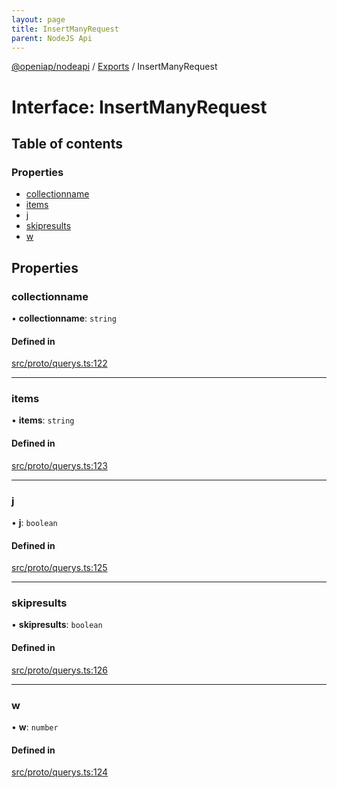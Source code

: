 ```yaml
---
layout: page
title: InsertManyRequest
parent: NodeJS Api
---
```

[@openiap/nodeapi](../README) / [Exports](../modules) / InsertManyRequest

# Interface: InsertManyRequest

## Table of contents

### Properties

- [collectionname](InsertManyRequest#collectionname)
- [items](InsertManyRequest#items)
- [j](InsertManyRequest#j)
- [skipresults](InsertManyRequest#skipresults)
- [w](InsertManyRequest#w)

## Properties

### collectionname

• **collectionname**: `string`

#### Defined in

[src/proto/querys.ts:122](https://github.com/openiap/nodeapi/blob/a6b5438/src/proto/querys.ts#L122)

___

### items

• **items**: `string`

#### Defined in

[src/proto/querys.ts:123](https://github.com/openiap/nodeapi/blob/a6b5438/src/proto/querys.ts#L123)

___

### j

• **j**: `boolean`

#### Defined in

[src/proto/querys.ts:125](https://github.com/openiap/nodeapi/blob/a6b5438/src/proto/querys.ts#L125)

___

### skipresults

• **skipresults**: `boolean`

#### Defined in

[src/proto/querys.ts:126](https://github.com/openiap/nodeapi/blob/a6b5438/src/proto/querys.ts#L126)

___

### w

• **w**: `number`

#### Defined in

[src/proto/querys.ts:124](https://github.com/openiap/nodeapi/blob/a6b5438/src/proto/querys.ts#L124)
